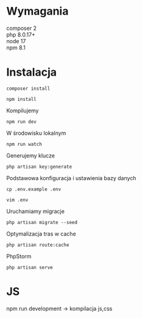 # Wymagania

composer 2  
php 8.0.17+  
node 17  
npm 8.1

# Instalacja

```
composer install

```

```
npm install
```

Kompilujemy

```
npm run dev
```

W środowisku lokalnym

```
npm run watch
```

Generujemy klucze

```
php artisan key:generate
```

Podstawowa konfiguracja i ustawienia bazy danych

```
cp .env.example .env
```

```
vim .env
```

Uruchamiamy migracje

```
php artisan migrate --seed

```

Optymalizacja tras w cache

```
php artisan route:cache
```

PhpStorm

```
php artisan serve
```

# JS

npm run development -> kompilacja js,css
